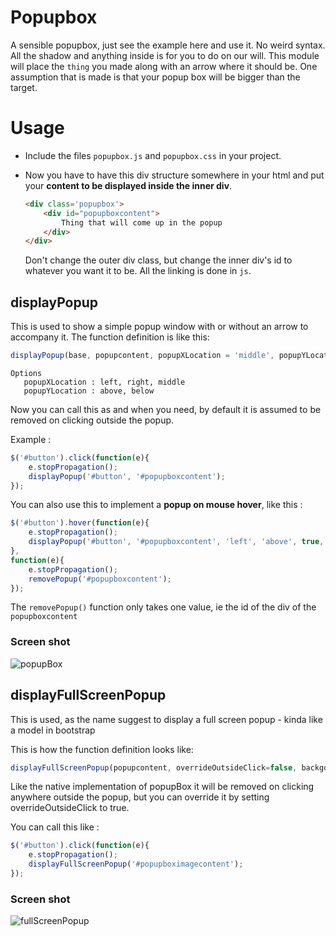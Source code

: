 # Popupbox

A sensible popupbox, just see the example here and use it. No weird syntax. All the shadow and anything inside is for you to do on our will. This module will place the `thing` you made along with an arrow where it should be.
One assumption that is made is that your popup box will be bigger than the target.


# Usage
* Include the files `popupbox.js` and `popupbox.css` in your project.

* Now you have to have this div structure somewhere in your html and put your **content to be displayed inside the inner div**.
    ```html
    <div class='popupbox'>
        <div id="popupboxcontent">
            Thing that will come up in the popup
        </div>
    </div>
    ```
    Don't change the outer div class, but change the inner div's id to whatever you want it to be. All the linking is done in `js`.

## displayPopup
This is used to show a simple popup window with or without an arrow to accompany it.
The function definition is like this:
```js
displayPopup(base, popupcontent, popupXLocation = 'middle', popupYLocation = 'below', arrow = true, arrowColor ='white', arrowSize = '7')
```
```
Options
   popupXLocation : left, right, middle
   popupYLocation : above, below
```
Now you can call this as and when you need, by default it is assumed to be removed on clicking outside the popup.

Example : 
```js
$('#button').click(function(e){
    e.stopPropagation();
    displayPopup('#button', '#popupboxcontent');
});
```

You can also use this to implement a **popup on mouse hover**, like this : 
```js
$('#button').hover(function(e){
    e.stopPropagation();
    displayPopup('#button', '#popupboxcontent', 'left', 'above', true, 'black');
},
function(e){
    e.stopPropagation();
    removePopup('#popupboxcontent');
});
```
The `removePopup()` function only takes one value, ie the id of the div of the `popupboxcontent`

### Screen shot
![popupBox](http://i.imgur.com/3CTc5pn.png)

## displayFullScreenPopup
This is used, as the name suggest to display a full screen popup - kinda like a model in bootstrap

This is how the function definition looks like:
```js
displayFullScreenPopup(popupcontent, overrideOutsideClick=false, backgound = true, backgoundOpacity = 0.9, backgoundColor = '256, 256, 256')
```
Like the native implementation of popupBox it will be removed on clicking anywhere outside the popup, but you can override it by setting overrideOutsideClick to true.

You can call this like :
```js
$('#button').click(function(e){
    e.stopPropagation();
    displayFullScreenPopup('#popupboximagecontent');
});
```
### Screen shot
![fullScreenPopup](http://i.imgur.com/V9D7Nrp.png)
